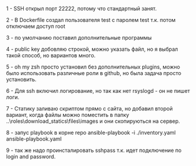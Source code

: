 1 - SSH открыл порт 22222, потому что стандартный занят.

2 - В Dockerfile создал пользователя test с паролем test т.к. потом отключаем доступ root

3 - по умолчанию поставил дополнительные программы

4 - public key добовляю строкой, можно указать файл, но я выбрал такой способ, но вариантов много.

5 - oh my zsh просто установил без дополнительных plugins, можно было использовать различные роли в github, но была задача просто установить.

6 - Для ssh включил логирование, но так как нет rsyslogd - он не пишет логи.

7 - Статику заливаю скриптом прямо с сайта, но добавил второй вариант, когда файлы можно поместить в папку ..\roles\download_statics\files\images и они скопируються на сервер.

8 - запус playbook в корне repo
ansible-playbook -i ./inventory.yaml ansible-playbook.yaml

9 - так же надо проинсталировать sshpass т.к. идет подключение по login and password.
